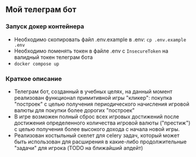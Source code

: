 ## Мой телеграм бот

### Запуск докер контейнера
- Необходимо скопировать файл .env.example в .env: ```cp .env.example .env```
- Необходимо поменять токен в файле .env с ```InsecureToken``` на валидный токен телеграм бота
- ```docker compose up```


### Краткое описание

- Телеграм бот, созданный в учебных целях, на данный момент реализован функционал примитивной игры "кликер": покупка "построек" с целью получения периодического начисления игровой валюты для покупки более дорогих "построек"
- В игре возможен полный сброс всех игровых достижений после достижения определенного количества игровой валюты ("престиж") с целью получения более высокого дохода с начала новой игры.
- Реализован костыльный скелет для celery задач, который может быть использован для расширения в какие-либо продолжительные "задачи" для игрока (TODO на ближайший апдейт)